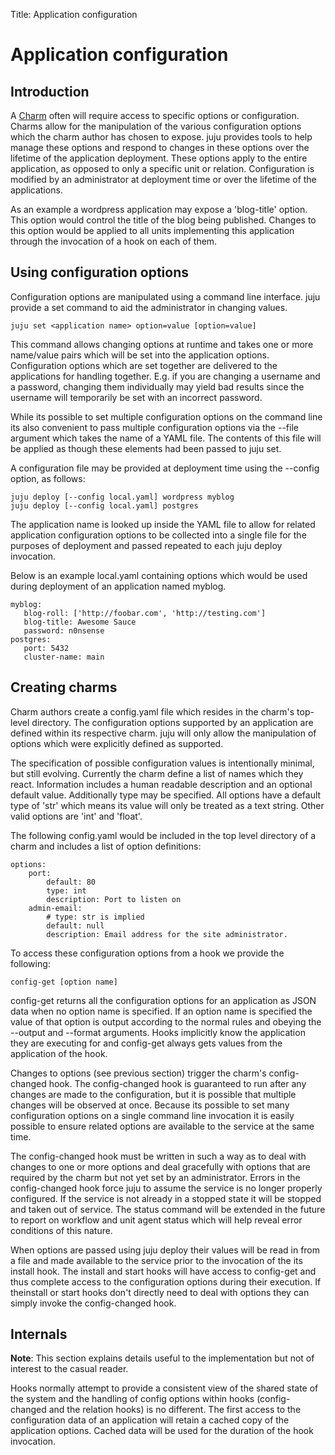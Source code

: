 Title: Application configuration

# Application configuration

## Introduction

A [Charm](../charms.html) often will require access to specific options or
configuration. Charms allow for the manipulation of the various configuration
options which the charm author has chosen to expose. juju provides tools to
help manage these options and respond to changes in these options over the
lifetime of the application deployment. These options apply to the entire
application, as opposed to only a specific unit or relation. Configuration is
modified by an administrator at deployment time or over the lifetime of the
applications.

As an example a wordpress application may expose a 'blog-title' option. This option
would control the title of the blog being published. Changes to this option
would be applied to all units implementing this application through the invocation
of a hook on each of them.

## Using configuration options

Configuration options are manipulated using a command line interface. juju
provide a set command to aid the administrator in changing values.

    juju set <application name> option=value [option=value]

This command allows changing options at runtime and takes one or more
name/value pairs which will be set into the application options. Configuration
options which are set together are delivered to the applications for handling
together. E.g. if you are changing a username and a password, changing them
individually may yield bad results since the username will temporarily be set
with an incorrect password.

While its possible to set multiple configuration options on the command line
its also convenient to pass multiple configuration options via the --file
argument which takes the name of a YAML file. The contents of this file will
be applied as though these elements had been passed to juju set.

A configuration file may be provided at deployment time using the --config
option, as follows:

    juju deploy [--config local.yaml] wordpress myblog
    juju deploy [--config local.yaml] postgres

The application name is looked up inside the YAML file to allow for related
application configuration options to be collected into a single file for the
purposes of deployment and passed repeated to each juju deploy invocation.

Below is an example local.yaml containing options which would be used during
deployment of an application named myblog.

    myblog:
       blog-roll: ['http://foobar.com', 'http://testing.com']
       blog-title: Awesome Sauce
       password: n0nsense
    postgres:
       port: 5432
       cluster-name: main

## Creating charms

Charm authors create a config.yaml file which resides in the charm's top-level
directory. The configuration options supported by an application are defined
within its respective charm. juju will only allow the manipulation of options
which were explicitly defined as supported.

The specification of possible configuration values is intentionally minimal,
but still evolving. Currently the charm define a list of names which they
react. Information includes a human readable description and an optional
default value. Additionally type may be specified. All options have a default
type of 'str' which means its value will only be treated as a text
string. Other valid options are 'int' and 'float'.

The following config.yaml would be included in the top level directory of a
charm and includes a list of option definitions:

    options:
        port:
            default: 80
            type: int
            description: Port to listen on
        admin-email:
            # type: str is implied
            default: null
            description: Email address for the site administrator.

To access these configuration options from a hook we provide the following:

    config-get [option name]

config-get returns all the configuration options for an application as JSON data
when no option name is specified. If an option name is specified the value of
that option is output according to the normal rules and obeying the --output
and --format arguments. Hooks implicitly know the application they are
executing for and config-get always gets values from the application of the
hook.

Changes to options (see previous section) trigger the charm's config-changed
hook. The config-changed hook is guaranteed to run after any changes are made
to the configuration, but it is possible that multiple changes will be
observed at once. Because its possible to set many configuration options on a
single command line invocation it is easily possible to ensure related options
are available to the service at the same time.

The config-changed hook must be written in such a way as to deal with changes
to one or more options and deal gracefully with options that are required by
the charm but not yet set by an administrator. Errors in the config-changed
hook force juju to assume the service is no longer properly configured. If the
service is not already in a stopped state it will be stopped and taken out of
service. The status command will be extended in the future to report on
workflow and unit agent status which will help reveal error conditions of this
nature.

When options are passed using juju deploy their values will be read in from a
file and made available to the service prior to the invocation of the its
install hook. The install and start hooks will have access to config-get and
thus complete access to the configuration options during their execution. If
theinstall or start hooks don't directly need to deal with options they can
simply invoke the config-changed hook.

## Internals

**Note**: This section explains details useful to the implementation but not
  of interest to the casual reader.

Hooks normally attempt to provide a consistent view of the shared state of the
system and the handling of config options within hooks (config-changed and the
relation hooks) is no different. The first access to the configuration data of
an application will retain a cached copy of the application options. Cached
data will be used for the duration of the hook invocation.
